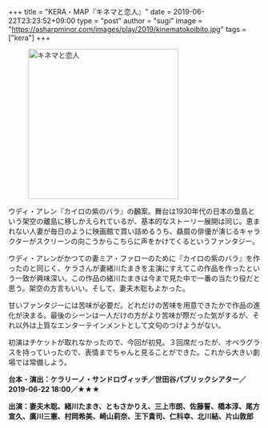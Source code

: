 +++
title = "KERA・MAP『キネマと恋人』"
date = 2019-06-22T23:23:52+09:00
type = "post"
author = "sugi"
image = "https://asharpminor.com/images/play/2019/kinematokoibito.jpg"
tags = ["kera"]
+++
<figure class="alignleft"><img src="/images/play/2019/kinematokoibito.jpg" alt="キネマと恋人" style="width: 300px !important;"></figure>

ウディ・アレン『カイロの紫のバラ』の飜案。舞台は1930年代の日本の梟島という架空の離島に移しかえられているが、基本的なストーリー展開は同じ。恵まれない人妻が毎日のように映画館で買い詰めるうち、贔屓の俳優が演じるキャラクターがスクリーンの向こうからこちらに声をかけてくるというファンタジー。

ウディ・アレンがかつての妻ミア・ファローのために『カイロの紫のバラ』を作ったのと同じく、ケラさんが妻緒川たまきを主演にすえてこの作品を作ったという一致が興味深い。この作品の緒川たまきは今まで見た中で一番の当たり役だと思う。架空の方言もいい。そして、妻夫木聡もよかった。

甘いファンタジーには苦味が必要だ。どれだけの苦味を用意できたかで作品の進化が決まる。最後のシーンは一人だけの方がより苦味が際だった気がするが、それ以外は上質なエンターテインメントとして文句のつけようがない。

初演はチケットが取れなかったので、今回が初見。３回席だったが、オペラグラスを持っていったので、表情までちゃんと見ることができた。これから大きい劇場では常備しよう。

**台本・演出：ケラリーノ・サンドロヴィッチ／世田谷パブリックシアター／2019-06-22 18:00／★★★**

**出演：妻夫木聡、緒川たまき、ともさかりえ、三上市朗、佐藤誓、橋本淳、尾方宣久、廣川三憲、村岡希美、崎山莉奈、王下貴司、仁科幸、北川結、片山敦郎**